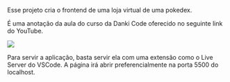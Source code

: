 Esse projeto cria o frontend de uma loja virtual de uma pokedex.

É uma anotação da aula do curso da Danki Code oferecido no seguinte link do YouTube.

[![](https://markdown-videos.deta.dev/youtube/wG65FdU-Yos)](https://youtu.be/wG65FdU-Yos)

Para servir a aplicação, basta servir ela com uma extensão como o Live Server do VSCode.
A página irá abrir preferencialmente na porta 5500 do localhost.
